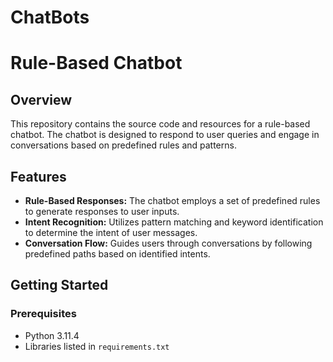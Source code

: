 # ChatBots
# Rule-Based Chatbot

## Overview

This repository contains the source code and resources for a rule-based chatbot. The chatbot is designed to respond to user queries and engage in conversations based on predefined rules and patterns.

## Features
- **Rule-Based Responses:** The chatbot employs a set of predefined rules to generate responses to user inputs.
- **Intent Recognition:** Utilizes pattern matching and keyword identification to determine the intent of user messages.
- **Conversation Flow:** Guides users through conversations by following predefined paths based on identified intents.

## Getting Started

### Prerequisites

- Python 3.11.4
- Libraries listed in `requirements.txt`
